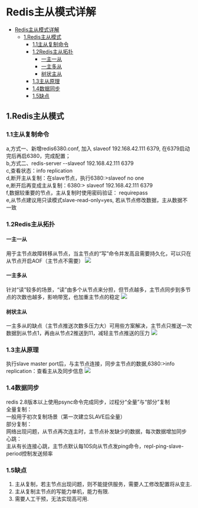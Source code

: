 # Redis主从模式详解
<!-- TOC -->

- [Redis主从模式详解](#redis主从模式详解)
    - [1.Redis主从模式](#1redis主从模式)
        - [1.1主从复制命令](#11主从复制命令)
        - [1.2Redis主从拓扑](#12redis主从拓扑)
            - [一主一从](#一主一从)
            - [一主多从](#一主多从)
            - [树状主从](#树状主从)
        - [1.3主从原理](#13主从原理)
        - [1.4数据同步](#14数据同步)
        - [1.5缺点](#15缺点)

<!-- /TOC -->
## 1.Redis主从模式
### 1.1主从复制命令
   a,方式一、新增redis6380.conf, 加入  slaveof 192.168.42.111 6379,  在6379启动完后再启6380，完成配置；  
   b,方式二、redis-server --slaveof 192.168.42.111 6379  
   c,查看状态：info replication  
   d,断开主从复制：在slave节点，执行6380:>slaveof no one  
   e,断开后再变成主从复制：6380:> slaveof 192.168.42.111 6379  
   f,数据较重要的节点，主从复制时使用密码验证： requirepass  
   e,从节点建议用只读模式slave-read-only=yes, 若从节点修改数据，主从数据不一致         
### 1.2Redis主从拓扑
#### 一主一从
用于主节点故障转移从节点，当主节点的“写”命令并发高且需要持久化，可以只在从节点开启AOF（主节点不需要）
![](https://gitee.com/cpw/commonimage/raw/master/QQ20190420-165257@2x.png)
#### 一主多从
针对“读”较多的场景，“读”由多个从节点来分担，但节点越多，主节点同步到多节点的次数也越多，影响带宽，也加重主节点的稳定
![](https://gitee.com/cpw/commonimage/raw/master/QQ20190420-165308@2x.png)
#### 树状主从
一主多从的缺点（主节点推送次数多压力大）可用些方案解决，主节点只推送一次数据到从节点1，再由从节点2推送到11，减轻主节点推送的压力
![](https://gitee.com/cpw/commonimage/raw/master/QQ20190420-165308@2x.png)
### 1.3主从原理
执行slave master port后，与主节点连接，同步主节点的数据,6380:>info replication：查看主从及同步信息 
![](https://gitee.com/cpw/commonimage/raw/master/QQ20190420-165329@2x.png)
### 1.4数据同步
redis 2.8版本以上使用psync命令完成同步，过程分“全量”与“部分”复制  
全量复制：  
一般用于初次复制场景（第一次建立SLAVE后全量）  
部分复制：  
网络出现问题，从节点再次连主时，主节点补发缺少的数据，每次数据增加同步  
心跳：  
主从有长连接心跳，主节点默认每10S向从节点发ping命令，repl-ping-slave-period控制发送频率 
### 1.5缺点
1. 主从复制，若主节点出现问题，则不能提供服务，需要人工修改配置将从变主.
2. 主从复制主节点的写能力单机，能力有限.  
3. 需要人工干预，无法实现高可用.  
